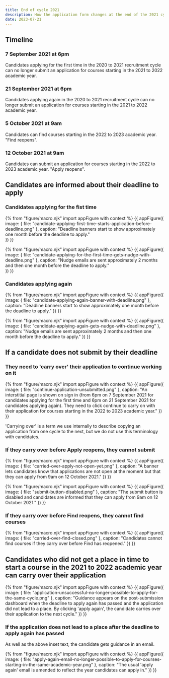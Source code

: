 ```yaml
---
title: End of cycle 2021
description: How the application form changes at the end of the 2021 cycle
date: 2023-07-21
---
```



## Timeline

### 7 September 2021 at 6pm

Candidates applying for the first time in the 2020 to 2021 recruitment cycle can no longer submit an application for courses starting in the 2021 to 2022 academic year.

### 21 September 2021 at 6pm

Candidates applying again in the 2020 to 2021 recruitment cycle can no longer submit an application for courses starting in the 2021 to 2022 academic year.

### 5 October 2021 at 9am

Candidates can find courses starting in the 2022 to 2023 academic year. "Find reopens".

### 12 October 2021 at 9am

Candidates can submit an application for courses starting in the 2022 to 2023 academic year. "Apply reopens".

## Candidates are informed about their deadline to apply

### Candidates applying for the fist time

{% from "figure/macro.njk" import appFigure with context %}
{{ appFigure({
  image: {
    file: "candidate-applying-first-time-starts-application-before-deadline.png"
  },
  caption: "Deadline banners start to show approximately one month before the deadline to apply."  
}) }}

{% from "figure/macro.njk" import appFigure with context %}
{{ appFigure({
  image: {
    file: "candidate-applying-for-the-first-time-gets-nudge-with-deadline.png"
  },
  caption: "Nudge emails are sent approximately 2 months and then one month before the deadline to apply."   
}) }}

### Candidates applying again

{% from "figure/macro.njk" import appFigure with context %}
{{ appFigure({
  image: {
    file: "candidate-applying-again-banner-with-deadline.png"
  },
  caption: "Deadline banners start to show approximately one month before the deadline to apply."
}) }}

{% from "figure/macro.njk" import appFigure with context %}
{{ appFigure({
  image: {
    file: "candidate-applying-again-gets-nudge-with-deadline.png"
  },
  caption: "Nudge emails are sent approximately 2 months and then one month before the deadline to apply."
}) }}

## If a candidate does not submit by their deadline

### They need to 'carry over' their application to continue working on it

{% from "figure/macro.njk" import appFigure with context %}
{{ appFigure({
  image: {
    file: "continue-application-unsubmitted.png"
  },
  caption: "An interstitial page is shown on sign in (from 6pm on 7 September 2021 for candidates applying for the first time and 6pm on 21 September 2021 for candidates applying again). They need to click continue to carry on with their application for courses starting in the 2022 to 2023 academic year."
}) }}

<div class="govuk-inset-text">
  'Carrying over' is a term we use internally to describe copying an application from one cycle to the next, but we do not use this terminology with candidates.
</div>

### If they carry over before Apply reopens, they cannot submit

{% from "figure/macro.njk" import appFigure with context %}
{{ appFigure({
  image: {
    file: "carried-over-apply-not-open-yet.png"
  },
  caption: "A banner lets candidates know that applications are not open at the moment but that they can apply from 9am on 12 October 2021."
}) }}

{% from "figure/macro.njk" import appFigure with context %}
{{ appFigure({
  image: {
    file: "submit-button-disabled.png"
  },
  caption: "The submit button is disabled and candidates are informed that they can apply from 9am on 12 October 2021."
}) }}

### If they carry over before Find reopens, they cannot find courses

{% from "figure/macro.njk" import appFigure with context %}
{{ appFigure({
  image: {
    file: "carried-over-find-closed.png"
  },
  caption: "Candidates cannot find courses if they carry over before Find has reopened."
}) }}



## Candidates who did not get a place in time to start a course in the 2021 to 2022 academic year can carry over their application

{% from "figure/macro.njk" import appFigure with context %}
{{ appFigure({
  image: {
    file: "application-unsuccessful-no-longer-possible-to-apply-for-the-same-cycle.png"
  },
  caption: "Guidance appears on the post-submission dashboard when the deadline to apply again has passed and the application did not lead to a place. By clicking 'apply again', the candidate carries over their application to the next cycle."
}) }}

### If the application does not lead to a place after the deadline to apply again has passed

As well as the above inset text, the candidate gets guidance in an email.

{% from "figure/macro.njk" import appFigure with context %}
{{ appFigure({
  image: {
    file: "apply-again-email-no-longer-possible-to-apply-for-courses-starting-in-the-same-academic-year.png"
  },
  caption: "The usual 'apply again' email is amended to reflect the year candidates can apply in."
}) }}  
